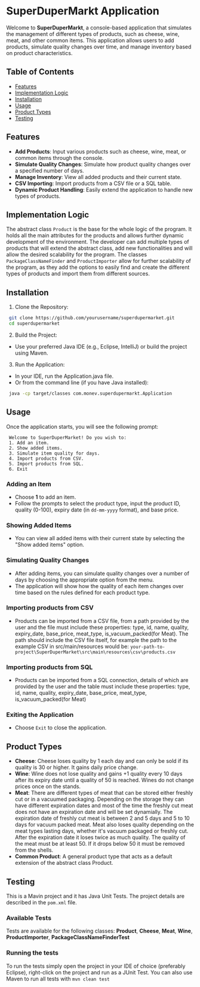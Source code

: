 # SuperDuperMarkt Application
Welcome to **SuperDuperMarkt**, a console-based application that simulates the management of different types of products, such as cheese, wine, meat, and other common items. This application allows users to add products, simulate quality changes over time, and manage inventory based on product characteristics.

## Table of Contents
- [Features](#features)
- [Implementation Logic](#implementation-logic)
- [Installation](#installation)
- [Usage](#usage)
- [Product Types](#product-types)
- [Testing](#testing)
## Features
- **Add Products**: Input various products such as cheese, wine, meat, or common items through the console.
- **Simulate Quality Changes**: Simulate how product quality changes over a specified number of days.
- **Manage Inventory**: View all added products and their current state.
- **CSV Importing**: Import products from a CSV file or a SQL table.
- **Dynamic Product Handling**: Easily extend the application to handle new types of products.
## Implementation Logic
The abstract class `Product` is the base for the whole logic of the program. It holds all the main attributes for the products and allows further dynamic development of the environment. The developer can add multiple types of products that will extend the abstract class, add new functionalities and will allow the desired scalability for the program. The classes `PackageClassNameFinder` and `ProductImporter` allow for further scalability of the program, as they add the options to easily find and create the different types of products and import them from different sources.
## Installation
1. Clone the Repository:

```bash
 git clone https://github.com/yourusername/superdupermarket.git
 cd superdupermarket
```
2. Build the Project:

- Use your preferred Java IDE (e.g., Eclipse, IntelliJ) or build the project using Maven.
3. Run the Application:

- In your IDE, run the Application.java file.
- Or from the command line (if you have Java installed):
```bash
 java -cp target/classes com.monev.superdupermarkt.Application
```
## Usage
Once the application starts, you will see the following prompt:

```
 Welcome to SuperDuperMarket! Do you wish to:
 1. Add an item.
 2. Show added items.
 3. Simulate item quality for days.
 4. Import products from CSV.
 5. Import products from SQL.
 6. Exit
```
### Adding an Item
- Choose **1** to add an item.
- Follow the prompts to select the product type, input the product ID, quality (0-100), expiry date (in `dd-mm-yyyy` format), and base price.
### Showing Added Items
- You can view all added items with their current state by selecting the "Show added items" option.
### Simulating Quality Changes
- After adding items, you can simulate quality changes over a number of days by choosing the appropriate option from the menu.
- The application will show how the quality of each item changes over time based on the rules defined for each product type.
### Importing products from CSV
- Products can be imported from a CSV file, from a path provided by the user and the file must include these properties: type, id, name, quality, expiry_date, base_price, meat_type, is_vacuum_packed(for Meat). The path should include the CSV file itself, for example the path to the example CSV in src/main/resources would be: `your-path-to-project\SuperDuperMarket\src\main\resources\csv\products.csv`
### Importing products from SQL
- Products can be imported from a SQL connection, details of which are provided by the user and the table must include these properties: type, id, name, quality, expiry_date, base_price, meat_type, is_vacuum_packed(for Meat)
### Exiting the Application
- Choose `Exit` to close the application.

## Product Types
- **Cheese**: Cheese loses quality by 1 each day and can only be sold if its quality is 30 or higher. It gains daily price change.
- **Wine**: Wine does not lose quality and gains +1 quality every 10 days after its expiry date until a quality of 50 is reached. Wines do not change prices once on the stands.
- **Meat**: There are different types of meat that can be stored either freshly cut or in a vacuumed packaging. Depending on the storage they can have different expiration dates and most of the time the freshly cut meat does not have an expiration date and will be set dynamially. The expiration date of freshly cut meat is between 2 and 5 days and 5 to 10 days for vacuum packed meat. Meat also loses quality depending on the meat types lasting days, whether it's vacuum packaged or freshly cut. After the expiration date it loses twice as much quality. The quality of the meat must be at least 50. If it drops below 50 it must be removed from the shells.
- **Common Product**: A general product type that acts as a default extension of the abstract class Product.

## Testing
This is a Mavin project and it has Java Unit Tests. The project details are described in the `pom.xml` file. 
### Available Tests
Tests are available for the following classes: **Product**, **Cheese**, **Meat**, **Wine**, **ProductImporter**, **PackageClassNameFinderTest** 
### Running the tests
To run the tests simply open the project in your IDE of choice (preferably Eclipse), right-click on the project and run as a JUnit Test. You can also use Maven to run all tests with `mvn clean test`
